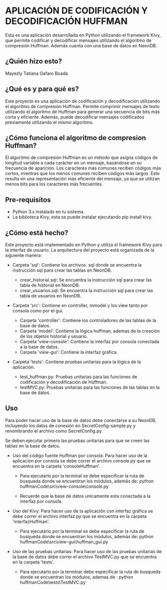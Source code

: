 # APLICACIÓN DE CODIFICACIÓN Y DECODIFICACIÓN HUFFMAN 

Esta es una aplicación desarrollada en Python utilizando el framework Kivy, que permite codificar y decodificar mensajes utilizando el algoritmo de compresión Huffman. Además cuenta con una base de datos en NeonDB. 


## ¿Quién hizo esto?

Mayezly Tatiana Gafaro Boada

## ¿Qué es y para qué es?

Este proyecto es una aplicación de codificación y decodificación utilizando el algoritmo de compresión Huffman. Permite comprimir mensajes de texto utilizando el algoritmo de Huffman para generar una secuencia de bits más corta y eficiente. Además, puede decodificar mensajes codificados previamente utilizando el mismo algoritmo.


## ¿Cómo funciona el algoritmo de compresion Huffman?

El algoritmo de compresión Huffman es un método que asigna códigos de longitud variable a cada carácter en un mensaje, basándose en su frecuencia de aparición. Los caracteres más comunes reciben códigos más cortos, mientras que los menos comunes reciben códigos más largos. Esto resulta en una representación más eficiente del mensaje, ya que se utilizan menos bits para los caracteres más frecuentes.


## Pre-requisitos

- Python 3.x instalado en tu sistema. 
- La biblioteca Kivy, esta se puede instalar ejecutando pip install kivy.

## ¿Cómo está hecho?

Este proyecto está implementado en Python y utiliza el framework Kivy para la interfaz de usuario. La arquitectura del proyecto está organizada de la siguiente manera:

- Carpeta 'sql': Contiene los archivos .sql donde se encuentra la instrucción sql para crear las tablas en NeonDB.
    - crear_historial.sql: Se encuentra la instrucción sql para crear las tabla de historial en NeonDB.
    - crear_usuarios.sql: Se encuentra la instrucción sql para crear las tabla de usuarios en NeonDB.

- Carpeta 'src': Contiene en controller, mmodel y los view tanto por consola como por el gui.
    - Carpeta 'controller': Contiene los controladores de las tablas de la base de datos.
    - Carpeta 'model': Contiene la lógica huffman, ademas de la creación de los objetos historial y usuario.
    - Carpeta 'view-console': Contiene la interfaz por consola conectada a la base de datos.
    - Carpeta 'view-gui': Contiene la interfaz gráfica.

- Carpeta 'tests': Contiene pruebas unitarias para la lógica de la aplicación.
    - test_huffman.py: Pruebas unitarias para las funciones de codificación y decodificación de Huffman.
    - testMVC.py: Pruebas unitarias para las funciones de las tablas en la base de datos.


## Uso

Para poder hacer uso de la base de datos debe conectarse a su NeonDB, incluyendo los datos de conexión en SecretConfig-sample.py y renombrando el archivo como SecretConfig.py.

Se deben ejecutar primero las pruebas unitarias para que se creen las tablas en la base de datos. 

- Uso del código fuente Huffman por consola: Para hacer uso de la aplicación por consola se debe correr el archivo console.py que se encuentra en la carpeta 'consoleHuffman'.
    - Para ejecutarlo por la terminal se debe especificar la ruta de busqueda donde se encuentran los módulos, además de:
      python huffmanCode\src\view-console\console.py

    - Recuerde que la base de datos unicamente esta conectada a la interfaz por consola. 

- Uso del Kivy: Para hacer uso de la aplicación con interfaz gráfica se debe correr el archivo interfaz.py que se encuentra en la carpeta 'interfazHuffman'.
    - Para ejecutarlo por la terminal se debe especificar la ruta de busqueda donde se encuentran los módulos, además de:
      python huffmanCode\src\view-gui\huffman_gui.py

- Uso de las pruebas unitarias: Para hacer uso de las pruebas unitarias de la base de datos debe correr el archivo TestMVC.py que se encuentra en la carpeta 'tests'.
    - Para ejecutarlo por la terminar debe especificar la ruta de busqueda donde se encuentran los módulos, ademas de :
      python huffmanCode\tests\TestMVC.py
      
  
